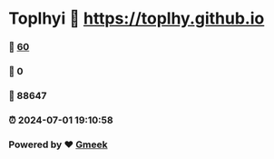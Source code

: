 # Toplhyi :link: https://toplhy.github.io 
### :page_facing_up: [60](https://toplhy.github.io/tag.html) 
### :speech_balloon: 0 
### :hibiscus: 88647 
### :alarm_clock: 2024-07-01 19:10:58 
### Powered by :heart: [Gmeek](https://github.com/Meekdai/Gmeek)
